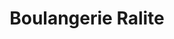 ---
title: "Boulangerie Ralite"
url: /saint-andre-de-sangonis/boulangerie-ralite/
shop: Bäckerei
---